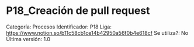 # P18_Creación de pull request

Categoría: Procesos
Identificador: P18
Liga: https://www.notion.so/b11c58cb1ce14b42950a56f0b4e618cf
Se utiliza?: No
Última versión: 1.0